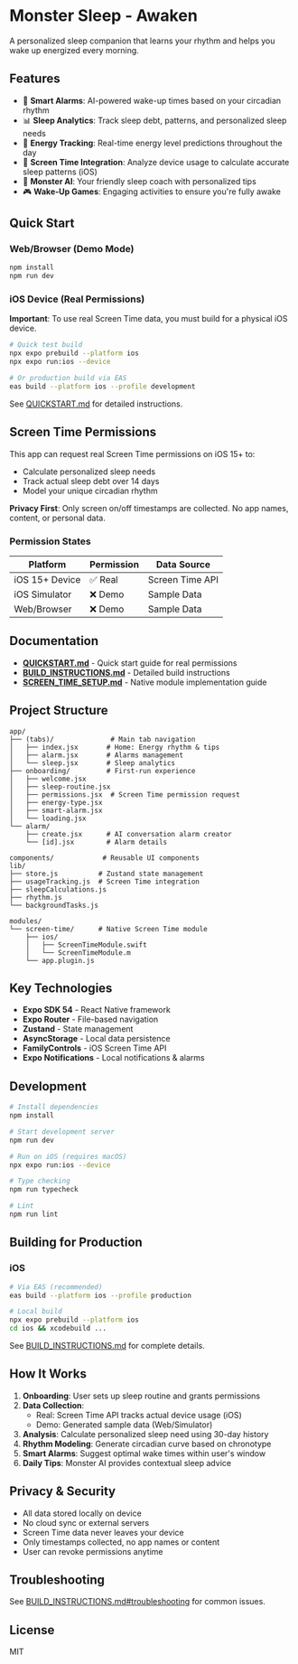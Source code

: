 # Monster Sleep - Awaken

A personalized sleep companion that learns your rhythm and helps you wake up energized every morning.

## Features

- 🎯 **Smart Alarms**: AI-powered wake-up times based on your circadian rhythm
- 📊 **Sleep Analytics**: Track sleep debt, patterns, and personalized sleep needs
- 🔋 **Energy Tracking**: Real-time energy level predictions throughout the day
- 📱 **Screen Time Integration**: Analyze device usage to calculate accurate sleep patterns (iOS)
- 🤖 **Monster AI**: Your friendly sleep coach with personalized tips
- 🎮 **Wake-Up Games**: Engaging activities to ensure you're fully awake

## Quick Start

### Web/Browser (Demo Mode)
```bash
npm install
npm run dev
```

### iOS Device (Real Permissions)

**Important**: To use real Screen Time data, you must build for a physical iOS device.

```bash
# Quick test build
npx expo prebuild --platform ios
npx expo run:ios --device

# Or production build via EAS
eas build --platform ios --profile development
```

See [QUICKSTART.md](./QUICKSTART.md) for detailed instructions.

## Screen Time Permissions

This app can request real Screen Time permissions on iOS 15+ to:
- Calculate personalized sleep needs
- Track actual sleep debt over 14 days
- Model your unique circadian rhythm

**Privacy First**: Only screen on/off timestamps are collected. No app names, content, or personal data.

### Permission States

| Platform | Permission | Data Source |
|----------|-----------|-------------|
| iOS 15+ Device | ✅ Real | Screen Time API |
| iOS Simulator | ❌ Demo | Sample Data |
| Web/Browser | ❌ Demo | Sample Data |

## Documentation

- **[QUICKSTART.md](./QUICKSTART.md)** - Quick start guide for real permissions
- **[BUILD_INSTRUCTIONS.md](./BUILD_INSTRUCTIONS.md)** - Detailed build instructions
- **[SCREEN_TIME_SETUP.md](./SCREEN_TIME_SETUP.md)** - Native module implementation guide

## Project Structure

```
app/
├── (tabs)/              # Main tab navigation
│   ├── index.jsx       # Home: Energy rhythm & tips
│   ├── alarm.jsx       # Alarms management
│   └── sleep.jsx       # Sleep analytics
├── onboarding/         # First-run experience
│   ├── welcome.jsx
│   ├── sleep-routine.jsx
│   ├── permissions.jsx  # Screen Time permission request
│   ├── energy-type.jsx
│   ├── smart-alarm.jsx
│   └── loading.jsx
└── alarm/
    ├── create.jsx      # AI conversation alarm creator
    └── [id].jsx        # Alarm details

components/            # Reusable UI components
lib/
├── store.js          # Zustand state management
├── usageTracking.js  # Screen Time integration
├── sleepCalculations.js
├── rhythm.js
└── backgroundTasks.js

modules/
└── screen-time/      # Native Screen Time module
    ├── ios/
    │   ├── ScreenTimeModule.swift
    │   └── ScreenTimeModule.m
    └── app.plugin.js
```

## Key Technologies

- **Expo SDK 54** - React Native framework
- **Expo Router** - File-based navigation
- **Zustand** - State management
- **AsyncStorage** - Local data persistence
- **FamilyControls** - iOS Screen Time API
- **Expo Notifications** - Local notifications & alarms

## Development

```bash
# Install dependencies
npm install

# Start development server
npm run dev

# Run on iOS (requires macOS)
npx expo run:ios --device

# Type checking
npm run typecheck

# Lint
npm run lint
```

## Building for Production

### iOS
```bash
# Via EAS (recommended)
eas build --platform ios --profile production

# Local build
npx expo prebuild --platform ios
cd ios && xcodebuild ...
```

See [BUILD_INSTRUCTIONS.md](./BUILD_INSTRUCTIONS.md) for complete details.

## How It Works

1. **Onboarding**: User sets up sleep routine and grants permissions
2. **Data Collection**:
   - Real: Screen Time API tracks actual device usage (iOS)
   - Demo: Generated sample data (Web/Simulator)
3. **Analysis**: Calculate personalized sleep need using 30-day history
4. **Rhythm Modeling**: Generate circadian curve based on chronotype
5. **Smart Alarms**: Suggest optimal wake times within user's window
6. **Daily Tips**: Monster AI provides contextual sleep advice

## Privacy & Security

- All data stored locally on device
- No cloud sync or external servers
- Screen Time data never leaves your device
- Only timestamps collected, no app names or content
- User can revoke permissions anytime

## Troubleshooting

See [BUILD_INSTRUCTIONS.md#troubleshooting](./BUILD_INSTRUCTIONS.md#troubleshooting) for common issues.

## License

MIT
